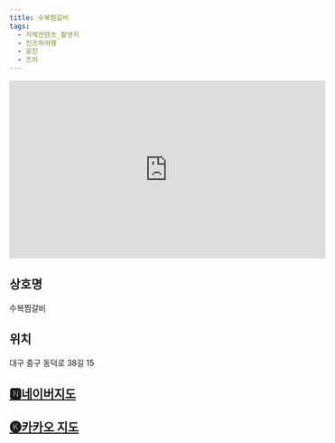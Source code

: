 ```yaml
---
title: 수복찜갈비
tags:
  - 자체컨텐츠_촬영지
  - 진즈하여행
  - 윤진
  - 즈하
---
```

<iframe width="560" height="315" src="https://www.youtube.com/embed/plWWli77fes?si=EXPhFhgezmHX-BcF" title="YouTube video player" frameborder="0" allow="accelerometer; autoplay; clipboard-write; encrypted-media; gyroscope; picture-in-picture; web-share" referrerpolicy="strict-origin-when-cross-origin" allowfullscreen></iframe>


## 상호명
수복찜갈비

## 위치
대구 중구 동덕로 38길 15


## [🅽네이버지도](https://naver.me/53lewCcX)

## [🅚카카오 지도](https://place.map.kakao.com/25037322)